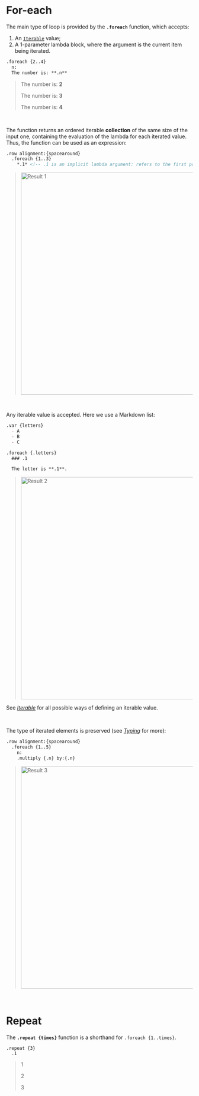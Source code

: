 # For-each

The main type of loop is provided by the **`.foreach`** function, which accepts:
1. An [`Iterable`](iterable) value;
2. A 1-parameter lambda block, where the argument is the current item being iterated.

```markdown
.foreach {2..4}
  n:
  The number is: **.n**
```
> The number is: **2**
>
> The number is: **3**
>
> The number is: **4**

&nbsp;

The function returns an ordered iterable **collection** of the same size of the input one, containing the evaluation of the lambda for each iterated value.  
Thus, the function can be used as an expression:

```html
.row alignment:{spacearound}
  .foreach {1..3}
    *.1* <!-- .1 is an implicit lambda argument: refers to the first parameter -->
```
> <img width="600" alt="Result 1" src="https://github.com/user-attachments/assets/456e6e61-ec42-498a-86de-7130eae25244">

&nbsp;

Any iterable value is accepted. Here we use a Markdown list:

```markdown
.var {letters}
  - A
  - B
  - C

.foreach {.letters}
  ### .1

  The letter is **.1**.
```
> <img width="600" alt="Result 2" src="https://github.com/user-attachments/assets/cd176eba-1d45-4d7a-aec9-4ec58714dd84">

See [*Iterable*](iterable) for all possible ways of defining an iterable value.

&nbsp;

The type of iterated elements is preserved (see [*Typing*](typing) for more):

```markdown
.row alignment:{spacearound}
  .foreach {1..5}
    n:
    .multiply {.n} by:{.n}
```
> <img width="600" alt="Result 3" src="https://github.com/user-attachments/assets/0f8fd1b2-2fe0-491e-95bf-7f30032319e1">

&nbsp;

# Repeat

The **`.repeat {times}`** function is a shorthand for `.foreach {1..times}`.

```
.repeat {3}
  .1
```
> 1
>
> 2
>
> 3

